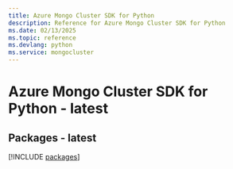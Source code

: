```yaml
---
title: Azure Mongo Cluster SDK for Python
description: Reference for Azure Mongo Cluster SDK for Python
ms.date: 02/13/2025
ms.topic: reference
ms.devlang: python
ms.service: mongocluster
---
```

# Azure Mongo Cluster SDK for Python - latest
## Packages - latest
[!INCLUDE [packages](mongo-cluster-index.md)]